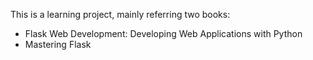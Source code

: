 This is a learning project, mainly referring two books:
- Flask Web Development: Developing Web Applications with Python
- Mastering Flask
